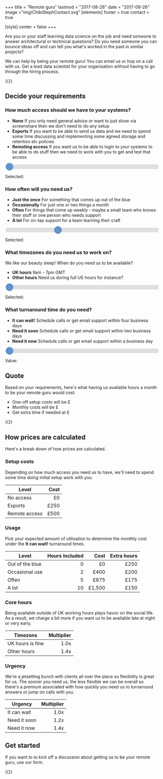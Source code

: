+++
title = "Remote guru"
lastmod = "2017-08-26"
date = "2017-08-26"
image ="img/ChibiStephContact.svg"
[elements]
  footer = true
  contact = true



[style]
  center = false
+++



Are you or your staff learning data science on the job and need someone to answer architectural or technical questions? Do you need someone you can bounce ideas off and can tell you what's worked in the past in similar projects? 

We can help by being your remote guru! You can email us or hop on a call with us. Get a lead data scientist for your organisation without having to go through the hiring process.

{{<btn href="//itsalocke.com/#contact" msg="Get in touch">}}


## Decide your requirements

### How much access should we have to your systems?

+ **None** If you only need general advice or want to just show via screenshare then we don't need to do any setup
+ **Exports** If you want to be able to send us data and we need to spend some time discussing and implementing some agreed storage and retention etc policies
+ **Remoting access** If you want us to be able to login to your systems to be able to do stuff then we need to work with you to get and test that access

<style> 
.slider {
  -webkit-appearance: none;
  width: 100%;
  height: 15px;
  border-radius: 5px;
  background: #d3d3d3;
  outline: none;
  opacity: 0.7;
  -webkit-transition: .2s;
  transition: opacity .2s;
}
.slider::-webkit-slider-thumb {
  -webkit-appearance: none;
  appearance: none;
  width: 25px;
  height: 25px;
  border-radius: 50%;
  background: #2165B6;
  cursor: pointer;
}
</style>
<div id="slidecontainer">
  <input type="range" min="1" max="3" value="1" class="slider" id="setup">
  <p>Selected: <span id="setupcost"></span></p>
</div>

### How often will you need us?
+ **Just the once** For something that comes up out of the blue
+ **Occasionally** For just one or two things a month
+ **Often** For things that come up weekly - maybe a small team who knows their stuff or one person who needs support
+ **A lot** For on-tap support for a team learning their craft

<div id="slidecontainer">
  <input type="range" min="1" max="4" value="2" class="slider" id="engagement">
  <p>Selected: <span id="engagementcost"></span></p>
</div>

### What timezones do you need us to work on?
We like our beauty sleep! When do you need us to be available?

- **UK hours** 9am - 7pm GMT
- **Other hours** Need us during full US hours for instance?

<div id="slidecontainer">
  <input type="range" min="1" max="2" value="1" class="slider" id="tz" onChange="updatePrice()">
  <p>Selected: <span id="tzmult"></span></p>
</div>

### What turnaround time do you need? 
+ **It can wait!** Schedule calls or get email support within four business days
+ **Need it soon** Schedule calls or get email support within two business days
+ **Need it now** Schedule calls or get email support within a business day

<div id="slidecontainer">
  <input type="range" min="1" max="3" value="1" class="slider" id="sla" onChange="updatePrice()">
  <p>Value: <span id="slaval"></span></p>
</div>

## Quote
Based on your requirements, here's what having us available <span id="monthlyhours"></span> hours a month to be your remote guru would cost:

- One-off setup costs will be £<span id="setupcosts"></span>
- Monthly costs will be £<span id="monthlycosts"></span>
- Get extra time if needed at £<span id="monthlyextra"></span>

{{<btn href="//itsalocke.com/#contact" msg="Get in touch">}}

## How prices are calculated
Here's a break down of how prices are calculated.

### Setup costs
Depending on how much access you need us to have, we'll need to spend some time doing initial setup work with you. 

| Level         | Cost |
|---------------|-----:|
| No access     | £0   |
| Exports       | £250 |
| Remote access | £500 |

### Usage
Pick your expected amount of utilisation to determine the monthly cost under the **It can wait!** turnaround times.

| Level           | Hours included |   Cost | Extra hours |
|-----------------|---------------:|-------:|------------:|
| Out of the blue |              0 |     £0 |        £250 |
| Occasional use  |              2 |   £400 |        £200 |
| Often           |              5 |   £875 |        £175 |
| A lot           |             10 | £1,500 |        £150 |

### Core hours
Being available outside of UK working hours plays havoc on the social life. As a result, we charge a bit more if you want us to be available  late at night or very early.

| Timezons      | Multiplier |
|--------------|-------:|
| UK hours is fine  |   1.0x |
| Other hours |   1.4x |

### Urgency
We're a jetsetting bunch with clients all over the place so flexibility is great for us. The sooner you need us, the less flexible we can be overall so there's a premium associated with how quickly you need us to turnaround answers or jump on calls with you.

| Urgency      | Multiplier  |
|--------------|-------:|
| It can wait  |   1.0x |
| Need it soon |   1.2x |
| Need it now  |   1.4x |


## Get started
If you want to to kick off a discussion about getting us to be your remote guru, use our form.

{{<btn href="//itsalocke.com/#contact" msg="Get in touch">}}

<script>
//Ref data
var setupopts = [
  "No access",
  "Exports",
  "Remote access"
];
var setupcosts = [0, 250, 500];

var engagementopts = [
  "Just the once",
  "Occassionally",
  "Often",
  "A lot"
];
var engagementcosts = [0, 400, 875, 1500];
var engagementhours = [0, 2, 5, 10];
var engagementhourly = [250, 200, 175, 150];

var tzopts = [
  "UK hours",
  "Other hours"
];
var tzscale = [1, 1.4];

var slaopts = [
  "It can wait!",
  "Need it soon",
  "Need it now"
];
var slaval = [1, 1.2, 1.4];

// Sliders
var setup = document.getElementById("setup");
var engagement = document.getElementById("engagement");
var tz = document.getElementById("tz");
var sla = document.getElementById("sla");

// Labels
var setupoutput = document.getElementById("setupcost");
var engagementoutput = document.getElementById("engagementcost");
var tzoutput = document.getElementById("tzmult");
var slaoutput = document.getElementById("slaval");

// Calculated variables
var setupout = document.getElementById("setupcosts");
var monthout = document.getElementById("monthlycosts");
var hourout = document.getElementById("monthlyhours");
var hourcosts = document.getElementById("monthlyextra");

// Defaults
setupoutput.innerHTML = setupopts[0];
engagementoutput.innerHTML = engagementopts[1];
tzoutput.innerHTML = tzopts[0];
slaoutput.innerHTML = slaopts[0];
setupout.innerHTML = setupcosts[0];
monthout.innerHTML = engagementcosts[1];
hourout.innerHTML = engagementhours[1];
hourcosts.innerHTML = engagementhourly[1];

// Calculation
function updatePrice(tz, sla, eng) {
  var scale = tzscale[tz.value - 1] * slaval[sla.value - 1];
  var engpos = eng.value - 1;
  monthout.innerHTML = Math.round(scale * engagementcosts[engpos]).toLocaleString();
  hourout.innerHTML = engagementhours[engpos];
  hourcosts.innerHTML = Math.round(scale * engagementhourly[engpos]);
};

// Updating sliders
setup.oninput = function() {
  setupoutput.innerHTML = setupopts[this.value - 1];
  setupout.innerHTML = setupcosts[this.value - 1];
};

engagement.oninput = function() {
  engagementoutput.innerHTML = engagementopts[this.value - 1];
  updatePrice(tz, sla, this);
};

tz.oninput = function() {
  tzoutput.innerHTML = tzopts[this.value - 1];
  updatePrice(this, sla, engagement);
};

sla.oninput = function() {
  slaoutput.innerHTML = slaopts[this.value - 1];
  updatePrice(tz, this, engagement);
};

</script>